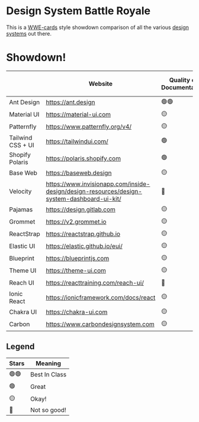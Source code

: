 # Design System Battle Royale

This is a [WWE-cards](https://www.amazon.com/wwe-cards/s?k=wwe+cards) style showdown comparison of all the various [design systems](https://www.invisionapp.com/inside-design/guide-to-design-systems/) out there.

# Showdown!
|                   | Website                                                                                    | Quality of Documentation | Theming Support | Corporate Sponsorship | Stars/Popularity | Component Library (Design) | Component Library (Code) | Modernity | Accessibility Support | Internationalisation Support | Storybook Support | Hiring Outlook | Typescript Sypport | Paid & Premium Themes/Extensions | Built-in Layout Support | License |
| ----------------- | ------------------------------------------------------------------------------------------ | ------------------------ | --------------- | --------------------- | ---------------- | -------------------------- | ------------------------ | --------- | --------------------- | ---------------------------- | ----------------- | -------------- | ------------------ | -------------------------------- | ----------------------- | ------- |
| Ant Design        | https://ant.design                                                                         | 🟢🟢                       | 🟡               | 🟡                     | 🟢                | 🟡                          | 🟢                        | 🟡         | 🟡                     | 🟡                            | 🟡                 | 🔴              | 🟢                  | 🔴                                | 🟡                       | 🟢       |
| Material UI       | https://material-ui.com                                                                    | 🟡                        | 🟡               | 🔴                     | 🟢                | 🟢                          | 🟡                        | 🟡         | 🔴                     | 🟡                            | 🟡                 | 🟢              | 🟢                  | 🟢🟢                               | 🔴                       | 🟢       |
| Patternfly        | https://www.patternfly.org/v4/                                                             | 🟡                        | 🟡               | 🟢                     | 🔴                | 🟡                          | 🟡                        | 🟡         | 🟢                     | 🔴                            | 🟢🟢                | 🔴              | 🔴                  | 🔴                                | 🟢                       | 🟢       |
| Tailwind CSS + UI | https://tailwindui.com/                                                                    | 🟢                        | 🔴               | 🔴                     | 🟡                | 🔴                          | 🟡                        | 🟢🟢        | 🔴                     | 🔴                            | 🔴                 | 🔴              | 🟡                  | 🟡                                | 🟢                       | 🟡       |
| Shopify Polaris   | https://polaris.shopify.com                                                                | 🟢                        | 🟢               | 🟢                     | 🔴                | 🟡                          | 🟢                        | 🟢         | 🔴                     | 🔴                            | 🔴                 | 🔴              | 🟡                  | 🔴                                | 🟡                       | 🔴       |
| Base Web          | https://baseweb.design                                                                     | 🟡                        | 🟡               | 🟢                     | 🔴                | 🔴                          | 🟡                        | 🟢         | 🟢                     | 🟢                            | 🔴                 | 🔴              | 🟡                  | 🔴                                | 🟡                       | 🟢       |
| Velocity          | https://www.invisionapp.com/inside-design/design-resources/design-system-dashboard-ui-kit/ | 🔴                        | 🔴               | 🟡                     | 🔴                | 🟡                          | 🔴                        | 🟡         | 🔴                     | 🔴                            | 🔴                 | 🔴              | 🔴                  | 🔴                                | 🔴                       | 🟡       |
| Pajamas           | https://design.gitlab.com                                                                  | 🟡                        | 🔴               | 🟡                     | 🔴                | 🔴                          | 🔴                        | 🔴         | 🔴                     | 🔴                            | 🔴                 | 🔴              | 🔴                  | 🔴                                | 🔴                       | 🟢       |
| Grommet           | https://v2.grommet.io                                                                      | 🟡                        | 🟡               | 🔴                     | 🟡                | 🟡                          | 🟡                        | 🟡         | 🔴                     | 🔴                            | 🟢                 | 🔴              | 🔴                  | 🔴                                | 🔴                       | 🟢       |
| ReactStrap        | https://reactstrap.github.io                                                               | 🟡                        | 🔴               | 🔴                     | 🔴                | 🔴                          | 🔴                        | 🔴         | 🔴                     | 🔴                            | 🔴                 | 🟢              | 🔴                  | 🔴                                | 🟡                       | 🟢       |
| Elastic UI        | https://elastic.github.io/eui/                                                             | 🟡                        | 🟡               | 🟡                     | 🔴                | 🔴                          | 🟡                        | 🟡         | 🟡                     | 🔴                            | 🔴                 | 🔴              | 🔴                  | 🔴                                | 🔴                       | 🟢       |
| Blueprint         | https://blueprintjs.com                                                                    | 🟡                        | 🔴               | 🟢                     | 🟡                | 🟡                          | 🟡                        | 🟢         | 🔴                     | 🔴                            | 🔴                 | 🔴              | 🟡                  | 🔴                                | 🟡                       | 🟢       |
| Theme UI          | https://theme-ui.com                                                                       | 🟡                        | 🟢               | 🔴                     | 🔴                | 🔴                          | 🟡                        | 🟡         | 🔴                     | 🔴                            | 🔴                 | 🔴              | 🔴                  | 🔴                                | 🔴                       | 🟢       |
| Reach UI          | https://reacttraining.com/reach-ui/                                                        | 🔴                        | 🔴               | 🔴                     | 🔴                | 🔴                          | 🔴                        | 🟡         | 🔴                     | 🔴                            | 🔴                 | 🔴              | 🔴                  | 🔴                                | 🔴                       | 🟢       |
| Ionic React       | https://ionicframework.com/docs/react                                                      | 🟡                        | 🟡               | 🔴                     | 🟡                | 🔴                          | 🟡                        | 🟡         | 🔴                     | 🔴                            | 🔴                 | 🔴              | 🟡                  | 🔴                                | 🟡                       | 🟢       |
| Chakra UI         | https://chakra-ui.com                                                                      | 🟡                        | 🟡               | 🔴                     | 🔴                | 🔴                          | 🟡                        | 🟡         | 🔴                     | 🔴                            | 🔴                 | 🔴              | 🔴                  | 🔴                                | 🟡                       | 🟢       |
| Carbon            | https://www.carbondesignsystem.com                                                         | 🟡                        | 🔴               | 🟡                     | 🔴                | 🟡                          | 🟡                        | 🔴         | 🔴                     | 🔴                            | 🔴                 | 🔴              | 🔴                  | 🔴                                | 🟡                       | 🟢       |

## Legend

| Stars | Meaning       |
| ----- | ------------- |
| 🟢🟢    | Best In Class |
| 🟢     | Great         |
| 🟡     | Okay!         |
| 🔴     | Not so good!  |

